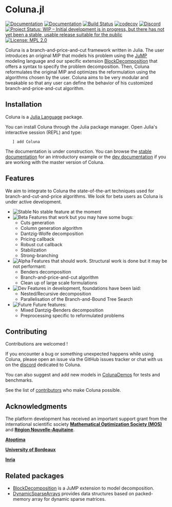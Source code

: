 # Coluna.jl

[![Documentation](https://img.shields.io/badge/docs-stable-blue.svg)](https://atoptima.github.io/Coluna.jl/stable)
[![Documentation](https://img.shields.io/badge/docs-latest-blue.svg)](https://atoptima.github.io/Coluna.jl/latest)
[![Build Status](https://travis-ci.org/atoptima/Coluna.jl.svg?branch=master)](https://travis-ci.org/atoptima/Coluna.jl)
[![codecov](https://codecov.io/gh/atoptima/Coluna.jl/branch/master/graph/badge.svg)](https://codecov.io/gh/atoptima/Coluna.jl)
[![Discord](https://img.shields.io/discord/651851215264808971?logo=discord)](https://discord.gg/cg77wFW)
[![Project Status: WIP – Initial development is in progress, but there has not yet been a stable, usable release suitable for the public](https://www.repostatus.org/badges/latest/wip.svg)](https://www.repostatus.org/#wip)
[![License: MPL 2.0](https://img.shields.io/badge/License-MPL%202.0-brightgreen.svg)](https://opensource.org/licenses/MPL-2.0)


Coluna is a branch-and-price-and-cut framework written in Julia.
The user introduces an original MIP that models his problem using the
[JuMP](https://github.com/jump-dev/JuMP.jl) modeling language and our specific extension
[BlockDecomposition](https://github.com/atoptima/BlockDecomposition.jl) that offers a syntax
to specify the problem decomposition. Then, Coluna reformulates the original MIP and
optimizes the reformulation using the algorithms chosen by the user.
Coluna aims to be very modular and tweakable so that any user can define the behavior of
his customized branch-and-price-and-cut algorithm.

## Installation

Coluna is a [Julia Language](https://julialang.org/) package.

You can install Coluna through the Julia package manager.
Open Julia's interactive session (REPL) and type:

```
   ] add Coluna
```

The documentation is under construction.
You can browse the [stable documentation](https://atoptima.github.io/Coluna.jl/stable) for an introductory example
or the [dev documentation](https://atoptima.github.io/Coluna.jl/latest) if you are working with the master version of Coluna.

## Features

We aim to integrate to Coluna the state-of-the-art techniques used for
branch-and-cut-and-price algorithms. We look for beta users as Coluna is under
active development.

- ![Stable](https://img.shields.io/badge/-stable-brightgreen) No stable feature at the moment
- ![Beta](https://img.shields.io/badge/-beta-green) Features that work but you may have some bugs:
  - Cuts generation
  - Column generation algorithm
  - Dantzig-Wolfe decomposition
  - Pricing callback
  - Robust cut callback
  - Stabilization
  - Strong-branching
- ![Alpha](https://img.shields.io/badge/-alpha-yellow) Features that should work. Structural work is done but it may be not performant:
  - Benders decomposition
  - Branch-and-price-and-cut algorithm
  - Clean up of large scale formulations
- ![Dev](https://img.shields.io/badge/-dev-orange) Features in development, foundations have been laid:
  - Nested/Recursive decomposition
  - Parallelisation of the Branch-and-Bound Tree Search
- ![Future](https://img.shields.io/badge/-future-red) Future features:
  - Mixed Dantzig-Benders decomposition
  - Preprocessing specific to reformulated problems

## Contributing

Contributions are welcomed !

If you encounter a bug or something unexpected happens while using Coluna,
please open an issue via the GitHub issues tracker or chat with us on the
[discord](https://discord.gg/cg77wFW) dedicated to Coluna.

You can also suggest and add new models in [ColunaDemos](https://github.com/atoptima/ColunaDemos.jl)
for tests and benchmarks.

See the list of [contributors](https://github.com/atoptima/Coluna.jl/graphs/contributors)
who make Coluna possible.

## Acknowledgments

The platform development has received an important support grant from the international scientific society [**Mathematical Optimization Society (MOS)**](http://www.mathopt.org/) and [**Région Nouvelle-Aquitaine**](https://www.nouvelle-aquitaine.fr/).

[**Atoptima**](https://atoptima.com/)

[**University of Bordeaux**](https://www.u-bordeaux.fr/)

[**Inria**](https://www.inria.fr/fr)

## Related packages

- [BlockDecomposition](https://github.com/atoptima/BlockDecomposition.jl) is a JuMP extension to model decomposition.
- [DynamicSparseArrays](https://github.com/atoptima/DynamicSparseArrays.jl) provides data structures based on packed-memory array for dynamic sparse matrices.
